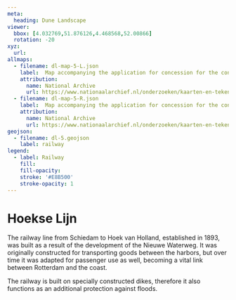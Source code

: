 ```yaml
---
meta:
  heading: Dune Landscape
viewer:
  bbox: [4.032769,51.876126,4.468568,52.00866]
  rotation: -20
xyz:
  url:
allmaps:
  - filename: dl-map-5-L.json
    label: 	Map accompanying the application for concession for the construction and operation of a steam railroad from Schiedam to Hoek van Holland, 1868 
    attribution:
      name: National Archive
      url: https://www.nationaalarchief.nl/onderzoeken/kaarten-en-tekeningen/topografie-en-infrastructuur
  - filename: dl-map-5-R.json
    label: 	Map accompanying the application for concession for the construction and operation of a steam railroad from Schiedam to Hoek van Holland, 1868 
    attribution:
      name: National Archive
      url: https://www.nationaalarchief.nl/onderzoeken/kaarten-en-tekeningen/topografie-en-infrastructuur
geojson:
  - filename: dl-5.geojson
    label: railway
legend:
  - label: Railway
    fill: 
    fill-opacity: 
    stroke: '#E8B500'
    stroke-opacity: 1
---
```


# Hoekse Lijn

The railway line from Schiedam to Hoek van Holland, established in 1893, was built as a result of the development of the Nieuwe Waterweg. It was originally constructed for transporting goods between the harbors, but over time it was adapted for passenger use as well, becoming a vital link between Rotterdam and the coast. 

The railway is built on specially constructed dikes, therefore it also functions as an additional protection against floods.